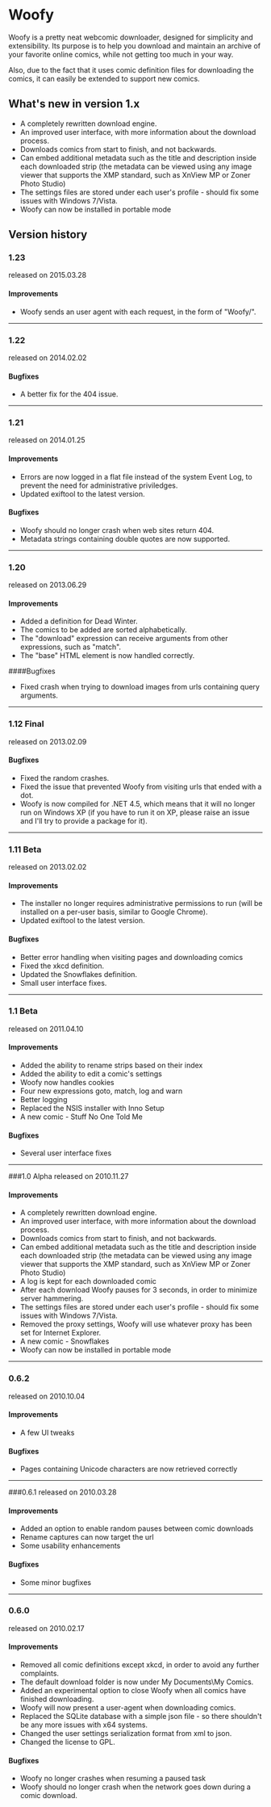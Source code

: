 # Woofy

Woofy is a pretty neat webcomic downloader, designed for simplicity and extensibility. Its purpose is to help you download and maintain an archive of your favorite online comics, while not getting too much in your way.

Also, due to the fact that it uses comic definition files for downloading the comics, it can easily be extended to support new comics.

## What's new in version 1.x

* A completely rewritten download engine.
* An improved user interface, with more information about the download process.
* Downloads comics from start to finish, and not backwards.
* Can embed additional metadata such as the title and description inside each downloaded strip (the metadata can be viewed using any image viewer that supports the XMP standard, such as XnView MP or Zoner Photo Studio)
* The settings files are stored under each user's profile - should fix some issues with Windows 7/Vista.
* Woofy can now be installed in portable mode


## Version history

### 1.23
released on 2015.03.28

#### Improvements
* Woofy sends an user agent with each request, in the form of "Woofy/<version number>".

---


### 1.22
released on 2014.02.02

#### Bugfixes
* A better fix for the 404 issue.

---

### 1.21
released on 2014.01.25

#### Improvements
* Errors are now logged in a flat file instead of the system Event Log, to prevent the need for administrative priviledges.
* Updated exiftool to the latest version.

#### Bugfixes
* Woofy should no longer crash when web sites return 404.
* Metadata strings containing double quotes are now supported.

---

### 1.20
released on 2013.06.29

#### Improvements
* Added a definition for Dead Winter.
* The comics to be added are sorted alphabetically.
* The "download" expression can receive arguments from other expressions, such as "match".
* The "base" HTML element is now handled correctly.

####Bugfixes
* Fixed crash when trying to download images from urls containing query arguments.

---

### 1.12 Final
released on 2013.02.09

#### Bugfixes
* Fixed the random crashes.
* Fixed the issue that prevented Woofy from visiting urls that ended with a dot.
* Woofy is now compiled for .NET 4.5, which means that it will no longer run on Windows XP (if you have to run it on XP, please raise an issue and I'll try to provide a package for it).

---

### 1.11 Beta
released on 2013.02.02

#### Improvements
* The installer no longer requires administrative permissions to run (will be installed on a per-user basis, similar to Google Chrome).
* Updated exiftool to the latest version.

#### Bugfixes
* Better error handling when visiting pages and downloading comics
* Fixed the xkcd definition.
* Updated the Snowflakes definition.
* Small user interface fixes.

---

### 1.1 Beta
released on 2011.04.10

#### Improvements
* Added the ability to rename strips based on their index
* Added the ability to edit a comic's settings
* Woofy now handles cookies
* Four new expressions goto, match, log and warn
* Better logging
* Replaced the NSIS installer with Inno Setup
* A new comic - Stuff No One Told Me

#### Bugfixes
* Several user interface fixes

---

###1.0 Alpha
released on 2010.11.27

#### Improvements
* A completely rewritten download engine.
* An improved user interface, with more information about the download process.
* Downloads comics from start to finish, and not backwards.
* Can embed additional metadata such as the title and description inside each downloaded strip (the metadata can be viewed using any image viewer that supports the XMP standard, such as XnView MP or Zoner Photo Studio)
* A log is kept for each downloaded comic
* After each download Woofy pauses for 3 seconds, in order to minimize server hammering.
* The settings files are stored under each user's profile - should fix some issues with Windows 7/Vista.
* Removed the proxy settings, Woofy will use whatever proxy has been set for Internet Explorer.
* A new comic - Snowflakes
* Woofy can now be installed in portable mode

---

### 0.6.2
released on 2010.10.04

#### Improvements
* A few UI tweaks

#### Bugfixes
* Pages containing Unicode characters are now retrieved correctly

---

###0.6.1
released on 2010.03.28

#### Improvements
* Added an option to enable random pauses between comic downloads
* Rename captures can now target the url
* Some usability enhancements

#### Bugfixes
* Some minor bugfixes

---

### 0.6.0
released on 2010.02.17

#### Improvements
* Removed all comic definitions except xkcd, in order to avoid any further complaints.
* The default download folder is now under My Documents\My Comics.
* Added an experimental option to close Woofy when all comics have finished downloading.
* Woofy will now present a user-agent when downloading comics.
* Replaced the SQLite database with a simple json file - so there shouldn't be any more issues with x64 systems.
* Changed the user settings serialization format from xml to json.
* Changed the license to GPL.

#### Bugfixes
* Woofy no longer crashes when resuming a paused task
* Woofy should no longer crash when the network goes down during a comic download.